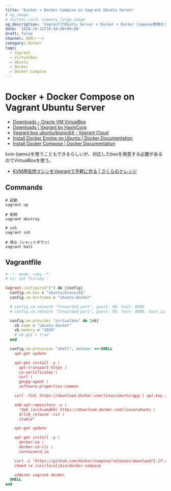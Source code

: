 ```yaml
---
title: 'Docker + Docker Compose on Vagrant Ubuntu Server'
# og_image:
# twitter_card: summary_large_image
og_description: 'VagrantでUbuntu Server + Docker + Docker Compose環境をセットアップする'
date: '2020-10-22T16:30:00+09:00'
draft: false
channel: 技術ノート
category: Docker
tags:
  - Vagrant
  - VirtualBox
  - Ubuntu
  - Docker
  - Docker Compose
---
```

# Docker + Docker Compose on Vagrant Ubuntu Server

- [Downloads – Oracle VM VirtualBox](https://www.virtualbox.org/wiki/Downloads)
- [Downloads | Vagrant by HashiCorp](https://www.vagrantup.com/downloads.html)
- [Vagrant box ubuntu/bionic64 - Vagrant Cloud](https://app.vagrantup.com/ubuntu/boxes/bionic64)
- [Install Docker Engine on Ubuntu | Docker Documentation](https://docs.docker.com/engine/install/ubuntu/)
- [Install Docker Compose | Docker Documentation](https://docs.docker.com/compose/install/)

kvm (qemu)を使うこともできるらしいが、対応したboxを用意する必要があるのでVirtualBoxを使う。

- [KVM用仮想マシンをVagrantで手軽に作る | さくらのナレッジ](https://knowledge.sakura.ad.jp/2535/)

## Commands

```shell
# 起動
vagrant up

# 削除
vagrant destroy

# ssh
vagrant ssh

# 停止（シャットダウン）
vagrant halt
```

## Vagrantfile
```ruby
# -*- mode: ruby -*-
# vi: set ft=ruby :

Vagrant.configure("2") do |config|
  config.vm.box = "ubuntu/bionic64"
  config.vm.hostname = "ubuntu-docker"

  # config.vm.network "forwarded_port", guest: 80, host: 8080
  # config.vm.network "forwarded_port", guest: 80, host: 8080, host_ip: "127.0.0.1"

  config.vm.provider "virtualbox" do |vb|
    vb.name = "ubuntu-docker"
    vb.memory = "1024"
    # vb.gui = true
  end

  config.vm.provision "shell", inline: <<-SHELL
    apt-get update

    apt-get install -y \
      apt-transport-https \
      ca-certificates \
      curl \
      gnupg-agent \
      software-properties-common

    curl -fsSL https://download.docker.com/linux/ubuntu/gpg | apt-key add -

    add-apt-repository -y \
      "deb [arch=amd64] https://download.docker.com/linux/ubuntu \
      $(lsb_release -cs) \
      stable"

    apt-get update

    apt-get install -y \
      docker-ce \
      docker-ce-cli \
      containerd.io

    curl -L "https://github.com/docker/compose/releases/download/1.27.4/docker-compose-$(uname -s)-$(uname -m)" -o /usr/local/bin/docker-compose
    chmod +x /usr/local/bin/docker-compose

    adduser vagrant docker
  SHELL
end
```

